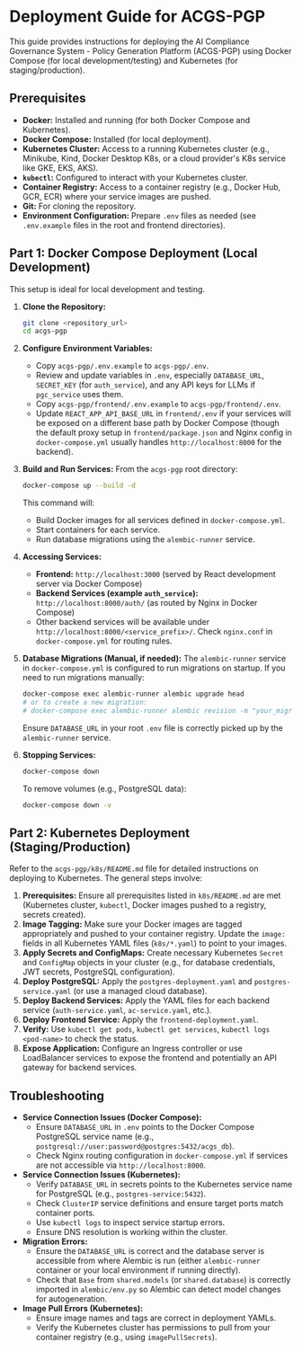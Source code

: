 # Deployment Guide for ACGS-PGP

This guide provides instructions for deploying the AI Compliance Governance System - Policy Generation Platform (ACGS-PGP) using Docker Compose (for local development/testing) and Kubernetes (for staging/production).

## Prerequisites

*   **Docker:** Installed and running (for both Docker Compose and Kubernetes).
*   **Docker Compose:** Installed (for local deployment).
*   **Kubernetes Cluster:** Access to a running Kubernetes cluster (e.g., Minikube, Kind, Docker Desktop K8s, or a cloud provider's K8s service like GKE, EKS, AKS).
*   **`kubectl`:** Configured to interact with your Kubernetes cluster.
*   **Container Registry:** Access to a container registry (e.g., Docker Hub, GCR, ECR) where your service images are pushed.
*   **Git:** For cloning the repository.
*   **Environment Configuration:** Prepare `.env` files as needed (see `.env.example` files in the root and frontend directories).

## Part 1: Docker Compose Deployment (Local Development)

This setup is ideal for local development and testing.

1.  **Clone the Repository:**
    ```bash
    git clone <repository_url>
    cd acgs-pgp
    ```

2.  **Configure Environment Variables:**
    *   Copy `acgs-pgp/.env.example` to `acgs-pgp/.env`.
    *   Review and update variables in `.env`, especially `DATABASE_URL`, `SECRET_KEY` (for `auth_service`), and any API keys for LLMs if `pgc_service` uses them.
    *   Copy `acgs-pgp/frontend/.env.example` to `acgs-pgp/frontend/.env`.
    *   Update `REACT_APP_API_BASE_URL` in `frontend/.env` if your services will be exposed on a different base path by Docker Compose (though the default proxy setup in `frontend/package.json` and Nginx config in `docker-compose.yml` usually handles `http://localhost:8000` for the backend).

3.  **Build and Run Services:**
    From the `acgs-pgp` root directory:
    ```bash
    docker-compose up --build -d
    ```
    This command will:
    *   Build Docker images for all services defined in `docker-compose.yml`.
    *   Start containers for each service.
    *   Run database migrations using the `alembic-runner` service.

4.  **Accessing Services:**
    *   **Frontend:** `http://localhost:3000` (served by React development server via Docker Compose)
    *   **Backend Services (example `auth_service`):** `http://localhost:8000/auth/` (as routed by Nginx in Docker Compose)
    *   Other backend services will be available under `http://localhost:8000/<service_prefix>/`. Check `nginx.conf` in `docker-compose.yml` for routing rules.

5.  **Database Migrations (Manual, if needed):**
    The `alembic-runner` service in `docker-compose.yml` is configured to run migrations on startup. If you need to run migrations manually:
    ```bash
    docker-compose exec alembic-runner alembic upgrade head 
    # or to create a new migration:
    # docker-compose exec alembic-runner alembic revision -m "your_migration_message" 
    ```
    Ensure `DATABASE_URL` in your root `.env` file is correctly picked up by the `alembic-runner` service.

6.  **Stopping Services:**
    ```bash
    docker-compose down
    ```
    To remove volumes (e.g., PostgreSQL data):
    ```bash
    docker-compose down -v
    ```

## Part 2: Kubernetes Deployment (Staging/Production)

Refer to the `acgs-pgp/k8s/README.md` file for detailed instructions on deploying to Kubernetes. The general steps involve:

1.  **Prerequisites:** Ensure all prerequisites listed in `k8s/README.md` are met (Kubernetes cluster, `kubectl`, Docker images pushed to a registry, secrets created).
2.  **Image Tagging:** Make sure your Docker images are tagged appropriately and pushed to your container registry. Update the `image:` fields in all Kubernetes YAML files (`k8s/*.yaml`) to point to your images.
3.  **Apply Secrets and ConfigMaps:** Create necessary Kubernetes `Secret` and `ConfigMap` objects in your cluster (e.g., for database credentials, JWT secrets, PostgreSQL configuration).
4.  **Deploy PostgreSQL:** Apply the `postgres-deployment.yaml` and `postgres-service.yaml` (or use a managed cloud database).
5.  **Deploy Backend Services:** Apply the YAML files for each backend service (`auth-service.yaml`, `ac-service.yaml`, etc.).
6.  **Deploy Frontend Service:** Apply the `frontend-deployment.yaml`.
7.  **Verify:** Use `kubectl get pods`, `kubectl get services`, `kubectl logs <pod-name>` to check the status.
8.  **Expose Application:** Configure an Ingress controller or use LoadBalancer services to expose the frontend and potentially an API gateway for backend services.

## Troubleshooting

*   **Service Connection Issues (Docker Compose):**
    *   Ensure `DATABASE_URL` in `.env` points to the Docker Compose PostgreSQL service name (e.g., `postgresql://user:password@postgres:5432/acgs_db`).
    *   Check Nginx routing configuration in `docker-compose.yml` if services are not accessible via `http://localhost:8000`.
*   **Service Connection Issues (Kubernetes):**
    *   Verify `DATABASE_URL` in secrets points to the Kubernetes service name for PostgreSQL (e.g., `postgres-service:5432`).
    *   Check `ClusterIP` service definitions and ensure target ports match container ports.
    *   Use `kubectl logs` to inspect service startup errors.
    *   Ensure DNS resolution is working within the cluster.
*   **Migration Errors:**
    *   Ensure the `DATABASE_URL` is correct and the database server is accessible from where Alembic is run (either `alembic-runner` container or your local environment if running directly).
    *   Check that `Base` from `shared.models` (or `shared.database`) is correctly imported in `alembic/env.py` so Alembic can detect model changes for autogeneration.
*   **Image Pull Errors (Kubernetes):**
    *   Ensure image names and tags are correct in deployment YAMLs.
    *   Verify the Kubernetes cluster has permissions to pull from your container registry (e.g., using `imagePullSecrets`).
